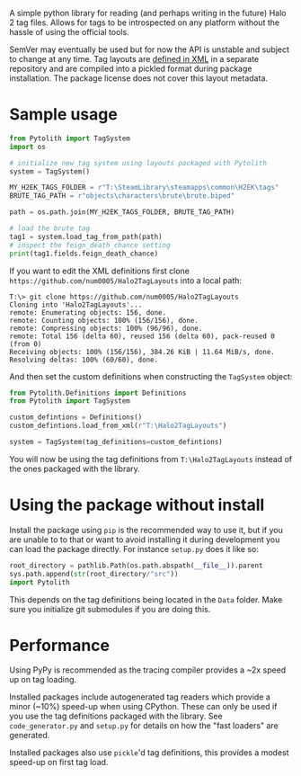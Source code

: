 A simple python library for reading (and perhaps writing in the future) Halo 2 tag files. Allows for tags to be introspected on any platform without the hassle of using the official tools.

SemVer may eventually be used but for now the API is unstable and subject to change at any time. Tag layouts are [defined in XML](https://github.com/num0005/Halo2TagLayouts) in a separate repository and are compiled into a pickled format during package installation. The package license does not cover this layout metadata.

# Sample usage

```python
from Pytolith import TagSystem
import os

# initialize new tag system using layouts packaged with Pytolith
system = TagSystem()

MY_H2EK_TAGS_FOLDER = r"T:\SteamLibrary\steamapps\common\H2EK\tags"
BRUTE_TAG_PATH = r"objects\characters\brute\brute.biped"

path = os.path.join(MY_H2EK_TAGS_FOLDER, BRUTE_TAG_PATH)

# load the brute tag
tag1 = system.load_tag_from_path(path)
# inspect the feign_death_chance setting
print(tag1.fields.feign_death_chance)
```

If you want to edit the XML definitions first clone `https://github.com/num0005/Halo2TagLayouts` into a local path:

```shell
T:\> git clone https://github.com/num0005/Halo2TagLayouts
Cloning into 'Halo2TagLayouts'...
remote: Enumerating objects: 156, done.
remote: Counting objects: 100% (156/156), done.
remote: Compressing objects: 100% (96/96), done.
remote: Total 156 (delta 60), reused 156 (delta 60), pack-reused 0 (from 0)
Receiving objects: 100% (156/156), 384.26 KiB | 11.64 MiB/s, done.
Resolving deltas: 100% (60/60), done.
```

And then set the custom definitions when constructing the `TagSystem` object:

```python
from Pytolith.Definitions import Definitions
from Pytolith import TagSystem

custom_defintions = Definitions()
custom_defintions.load_from_xml(r"T:\Halo2TagLayouts")

system = TagSystem(tag_definitions=custom_defintions)
```

You will now be using the tag definitions from `T:\Halo2TagLayouts` instead of the ones packaged with the library.

# Using the package without install

Install the package using `pip` is the recommended way to use it, but if you are unable to to that or want to avoid installing it during development you can load the package directly. For instance `setup.py` does it like so:

```python
root_directory = pathlib.Path(os.path.abspath(__file__)).parent
sys.path.append(str(root_directory/"src"))
import Pytolith
```

This depends on the tag definitions being located in the `Data` folder. Make sure you initialize git submodules if you are doing this.


# Performance

Using PyPy is recommended as the tracing compiler provides a ~2x speed up on tag loading.

Installed packages include autogenerated tag readers which provide a minor (~10%) speed-up when using CPython. These can only be used if you use the tag definitions packaged with the library. See `code_generator.py` and `setup.py` for details on how the "fast loaders" are generated.

Installed packages also use `pickle`'d tag definitions, this provides a modest speed-up on first tag load.

